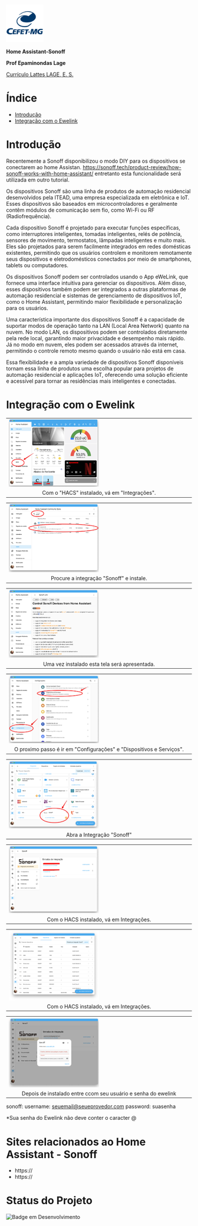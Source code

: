 <td style="width: 20%;"><img src="https://github.com/Epaminondaslage/Automacao-industrial-e-residencial-Ecossistema-didatico/blob/main/img/Logo_CEFET-MG.png" width="20%"></td>
<p><strong>Home Assistant-Sonoff </strong></p>
<p><strong>Prof Epaminondas Lage</strong></p>
<a href="http://lattes.cnpq.br/7787341723868111"> Currículo Lattes LAGE, E. S.</a> 

# Índice 
* [Introdução](#Introdução)
* [Integração com o Ewelink ](#Integração-com-o-Ewelink)

# Introdução

Recentemente a Sonoff disponibilizou o modo DIY para os dispositivos se conectarem ao home Assistan.  https://sonoff.tech/product-review/how-sonoff-works-with-home-assistant/ entretanto esta funcionalidade será utilizada em outro tutorial.

Os dispositivos Sonoff são uma linha de produtos de automação residencial desenvolvidos pela ITEAD, uma empresa especializada em eletrônica e IoT. Esses dispositivos são baseados em microcontroladores e geralmente contêm módulos de comunicação sem fio, como Wi-Fi ou RF (Radiofrequência).

Cada dispositivo Sonoff é projetado para executar funções específicas, como interruptores inteligentes, tomadas inteligentes, relés de potência, sensores de movimento, termostatos, lâmpadas inteligentes e muito mais. Eles são projetados para serem facilmente integrados em redes domésticas existentes, permitindo que os usuários controlem e monitorem remotamente seus dispositivos e eletrodomésticos conectados por meio de smartphones, tablets ou computadores.

Os dispositivos Sonoff podem ser controlados usando o App eWeLink, que fornece uma interface intuitiva para gerenciar os dispositivos. Além disso, esses dispositivos também podem ser integrados a outras plataformas de automação residencial e sistemas de gerenciamento de dispositivos IoT, como o Home Assistant, permitindo maior flexibilidade e personalização para os usuários.

Uma característica importante dos dispositivos Sonoff é a capacidade de suportar modos de operação tanto na LAN (Local Area Network) quanto na nuvem. No modo LAN, os dispositivos podem ser controlados diretamente pela rede local, garantindo maior privacidade e desempenho mais rápido. Já no modo em nuvem, eles podem ser acessados através da internet, permitindo o controle remoto mesmo quando o usuário não está em casa.

Essa flexibilidade e a ampla variedade de dispositivos Sonoff disponíveis tornam essa linha de produtos uma escolha popular para projetos de automação residencial e aplicações IoT, oferecendo uma solução eficiente e acessível para tornar as residências mais inteligentes e conectadas.

# Integração com o Ewelink 

<table border="0"><body><tr>
<td style="width: 50%;"><img src="/img/fig01.png" width="50%" /></td></tr><tr>
<td style="text-align: center;">Com o "HACS" instalado, vá em "Integrações".</td></tr></body></table>

<table border="0"><body><tr>
<td style="width: 50%;"><img src="/img/fig02.png" width="50%" /></td></tr><tr>
<td style="text-align: center;">Procure a integração "Sonoff" e instale.</td></tr></body></table>

<table border="0"><body><tr>
<td style="width: 50%;"><img src="/img/fig03.png" width="50%" /></td></tr><tr>
<td style="text-align: center;">Uma vez instalado esta tela será apresentada.</td></tr></body></table>

<table border="0"><body><tr>
<td style="width: 50%;"><img src="/img/fig04.png" width="50%" /></td></tr><tr>
<td style="text-align: center;">O proximo passo é ir em "Configurações" e "Dispositivos e Serviços".</td></tr></body></table>

<table border="0"><body><tr>
<td style="width: 50%;"><img src="/img/fig05.png" width="50%" /></td></tr><tr>
<td style="text-align: center;">Abra a Integração "Sonoff"</td></tr></body></table>

<table border="0"><body><tr>
<td style="width: 50%;"><img src="/img/fig06.png" width="50%" /></td></tr><tr>
<td style="text-align: center;">Com o HACS instalado, vá em Integrações.</td></tr></body></table>

<table border="0"><body><tr>
<td style="width: 50%;"><img src="/img/fig07.png" width="50%" /></td></tr><tr>
<td style="text-align: center;">Com o HACS instalado, vá em Integrações.</td></tr></body></table>

<table border="0"><body><tr>
<td style="width: 50%;"><img src="/img/fig08.png" width="50%" /></td></tr><tr>
<td style="text-align: center;">Depois de instalado entre ccom seu usuário e senha do ewelink</td></tr></body></table>

sonoff:
   username: seuemail@seueprovedor.com
   password: suasenha

*Sua senha do Ewelink não deve conter o caracter @



# Sites relacionados ao Home Assistant - Sonoff

* https://
* https://
# Status do Projeto

![Badge em Desenvolvimento](http://img.shields.io/static/v1?label=STATUS&message=EM%20DESENVOLVIMENTO&color=GREEN&style=for-the-badge)


